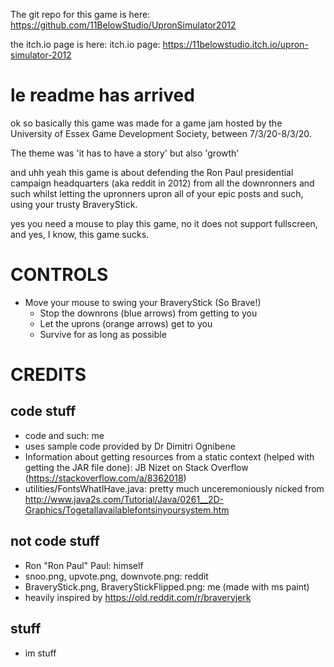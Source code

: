 The git repo for this game is here: https://github.com/11BelowStudio/UpronSimulator2012

the itch.io page is here: itch.io page: https://11belowstudio.itch.io/upron-simulator-2012

# le readme has arrived

ok so basically this game was made for a game jam hosted by the University of Essex Game Development Society, between 7/3/20-8/3/20.

The theme was 'it has to have a story' but also 'growth'

and uhh yeah this game is about defending the Ron Paul presidential campaign headquarters (aka reddit in 2012)
from all the downronners and such whilst letting the upronners upron
all of your epic posts and such, using your trusty BraveryStick.

yes you need a mouse to play this game,
no it does not support fullscreen,
and yes, I know, this game sucks.

# CONTROLS

* Move your mouse to swing your BraveryStick (So Brave!)
    * Stop the downrons (blue arrows) from getting to you
    * Let the uprons (orange arrows) get to you
    * Survive for as long as possible

# CREDITS

## code stuff

* code and such: me
* uses sample code provided by Dr Dimitri Ognibene
* Information about getting resources from a static context (helped with getting the JAR file done): JB Nizet on Stack Overflow (https://stackoverflow.com/a/8362018)
* utilities/FontsWhatIHave.java: pretty much unceremoniously nicked from http://www.java2s.com/Tutorial/Java/0261__2D-Graphics/Togetallavailablefontsinyoursystem.htm

## not code stuff

* Ron "Ron Paul" Paul: himself
* snoo.png, upvote.png, downvote.png: reddit
* BraveryStick.png, BraveryStickFlipped.png: me (made with ms paint)
* heavily inspired by https://old.reddit.com/r/braveryjerk

## stuff

* im stuff
